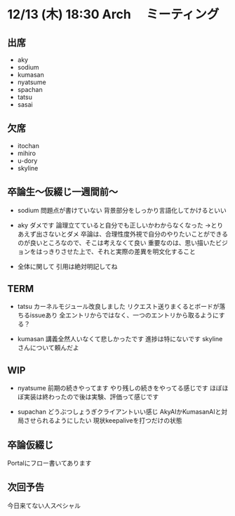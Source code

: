 # 12/13 (木) 18:30 Arch 　ミーティング

## 出席

- aky
- sodium
- kumasan
- nyatsume
- spachan
- tatsu
- sasai

## 欠席

- itochan
- mihiro
- u-dory
- skyline

## 卒論生〜仮綴じ一週間前〜
- sodium
問題点が書けていない
背景部分をしっかり言語化してかけるといい

- aky
ダメです
論理立てていると自分でも正しいかわからなくなった
→とりあえず出さないとダメ
卒論は、合理性度外視で自分のやりたいことができるのが良いところなので、そこは考えなくて良い
重要なのは、思い描いたビジョンをはっきりさせた上で、それと実際の差異を明文化すること

- 全体に関して
引用は絶対明記してね

## TERM
- tatsu
カーネルモジュール改良しました
リクエスト送りまくるとボードが落ちるissueあり
全エントリからではなく、一つのエントリから取るようにする？

- kumasan
講義全然人いなくて悲しかったです
進捗は特にないです
skylineさんについて頼んだよ

## WIP
- nyatsume
前期の続きやってます
やり残しの続きをやってる感じです
ほぼほぼ実装は終わったので後は実験、評価って感じです

- supachan
どうぶつしょうぎクライアントいい感じ
AkyAIかKumasanAIと対局させられるようにしたい
現状keepaliveを打つだけの状態

## 卒論仮綴じ
Portalにフロー書いてあります

## 次回予告
今日来てない人スペシャル

